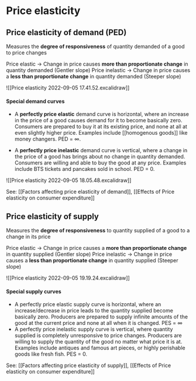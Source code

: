 # Price elasticity

## Price elasticity of demand (PED)
Measures the **degree of responsiveness** of quantity demanded of a good to price changes

Price elastic -> Change in price causes **more than proportionate change** in quantity demanded (Gentler slope)
Price inelastic -> Change in price causes a **less than proportionate change** in quantity demanded (Steeper slope)

![[Price elasticity 2022-09-05 17.41.52.excalidraw]]

#### Special demand curves
- A **perfectly price elastic** demand curve is horizontal, where an increase in the price of a good causes demand for it to become basically zero. Consumers are prepared to buy it at its existing price, and none at all at even slightly higher price. Examples include [[homogenous goods]] like money changers. PED = ∞.

- A **perfectly price inelastic** demand curve is vertical, where a change in the price of a good has brings about no change in quantity demanded. Consumers are willing and able to buy the good at any price. Examples include BTS tickets and pancakes sold in school. PED = 0.

![[Price elasticity 2022-09-05 18.05.48.excalidraw]]

See: [[Factors affecting price elasticity of demand]], [[Effects of Price elasticity on consumer expenditure]]

## Price elasticity of supply
Measures the **degree of responsiveness** to quantity supplied of a good to a change in its price

Price elastic -> Change in price causes a **more than proportionate change** in quantity supplied (Gentler slope)
Price inelastic -> Change in price causes a **less than proportionate change** in quantity supplied (Steeper slope)

![[Price elasticity 2022-09-05 19.19.24.excalidraw]]

#### Special supply curves
- A perfectly price elastic supply curve is horizontal, where an increase/decrease in price leads to the quantity supplied become basically zero. Producers are prepared to supply infinite amounts of the good at the current price and none at all when it is changed. PES = ∞
- A perfectly price inelastic supply curve is vertical, where quantity supplied is completely unresponsive to price changes. Producers are willing to supply the quantity of the good no matter what price it is at. Examples include antiques and famous art pieces, or highly perishable goods like fresh fish. PES = 0.

See: [[Factors affecting price elasticity of supply]], [[Effects of Price elasticity on consumer expenditure]]